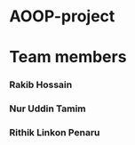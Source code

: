 # AOOP-project

<h1>Team members</h1>
<h3>Rakib Hossain</h3>
<h3>Nur Uddin Tamim</h3>
<h3>Rithik Linkon Penaru</h3>
